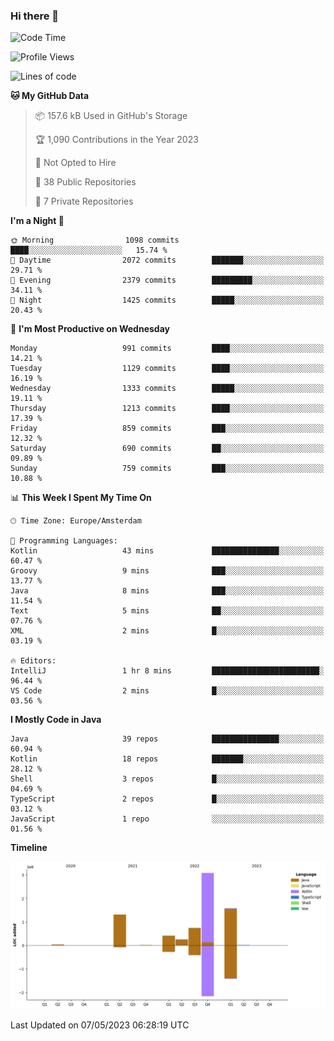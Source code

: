 ### Hi there 👋


<!--START_SECTION:waka-->
![Code Time](http://img.shields.io/badge/Code%20Time-3%2C174%20hrs%2051%20mins-blue)

![Profile Views](http://img.shields.io/badge/Profile%20Views-4-blue)

![Lines of code](https://img.shields.io/badge/From%20Hello%20World%20I%27ve%20Written-7.5%20million%20lines%20of%20code-blue)

**🐱 My GitHub Data** 

> 📦 157.6 kB Used in GitHub's Storage 
 > 
> 🏆 1,090 Contributions in the Year 2023
 > 
> 🚫 Not Opted to Hire
 > 
> 📜 38 Public Repositories 
 > 
> 🔑 7 Private Repositories 
 > 
**I'm a Night 🦉** 

```text
🌞 Morning                1098 commits        ████░░░░░░░░░░░░░░░░░░░░░   15.74 % 
🌆 Daytime                2072 commits        ███████░░░░░░░░░░░░░░░░░░   29.71 % 
🌃 Evening                2379 commits        █████████░░░░░░░░░░░░░░░░   34.11 % 
🌙 Night                  1425 commits        █████░░░░░░░░░░░░░░░░░░░░   20.43 % 
```
📅 **I'm Most Productive on Wednesday** 

```text
Monday                   991 commits         ████░░░░░░░░░░░░░░░░░░░░░   14.21 % 
Tuesday                  1129 commits        ████░░░░░░░░░░░░░░░░░░░░░   16.19 % 
Wednesday                1333 commits        █████░░░░░░░░░░░░░░░░░░░░   19.11 % 
Thursday                 1213 commits        ████░░░░░░░░░░░░░░░░░░░░░   17.39 % 
Friday                   859 commits         ███░░░░░░░░░░░░░░░░░░░░░░   12.32 % 
Saturday                 690 commits         ██░░░░░░░░░░░░░░░░░░░░░░░   09.89 % 
Sunday                   759 commits         ███░░░░░░░░░░░░░░░░░░░░░░   10.88 % 
```


📊 **This Week I Spent My Time On** 

```text
🕑︎ Time Zone: Europe/Amsterdam

💬 Programming Languages: 
Kotlin                   43 mins             ███████████████░░░░░░░░░░   60.47 % 
Groovy                   9 mins              ███░░░░░░░░░░░░░░░░░░░░░░   13.77 % 
Java                     8 mins              ███░░░░░░░░░░░░░░░░░░░░░░   11.54 % 
Text                     5 mins              ██░░░░░░░░░░░░░░░░░░░░░░░   07.76 % 
XML                      2 mins              █░░░░░░░░░░░░░░░░░░░░░░░░   03.19 % 

🔥 Editors: 
IntelliJ                 1 hr 8 mins         ████████████████████████░   96.44 % 
VS Code                  2 mins              █░░░░░░░░░░░░░░░░░░░░░░░░   03.56 % 
```

**I Mostly Code in Java** 

```text
Java                     39 repos            ███████████████░░░░░░░░░░   60.94 % 
Kotlin                   18 repos            ███████░░░░░░░░░░░░░░░░░░   28.12 % 
Shell                    3 repos             █░░░░░░░░░░░░░░░░░░░░░░░░   04.69 % 
TypeScript               2 repos             █░░░░░░░░░░░░░░░░░░░░░░░░   03.12 % 
JavaScript               1 repo              ░░░░░░░░░░░░░░░░░░░░░░░░░   01.56 % 
```



**Timeline**

![Lines of Code chart](https://raw.githubusercontent.com/powercasgamer/powercasgamer/master/assets/bar_graph.png)


 Last Updated on 07/05/2023 06:28:19 UTC
<!--END_SECTION:waka-->
